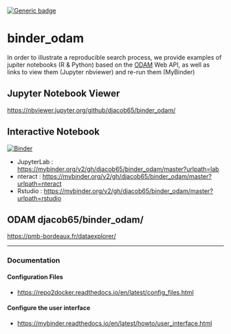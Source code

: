 [![Generic badge](https://img.shields.io/badge/ODAM-Framework-blue.svg)](https://pmb-bordeaux.fr/dataexplorer/)

# binder_odam

In order to illustrate a reproducible search process, we provide examples of jupiter notebooks (R & Python) based on the [ODAM](https://pmb-bordeaux.fr/dataexplorer/) Web API, as well as links to view them (Jupyter nbviewer) and re-run them (MyBinder)


## Jupyter Notebook Viewer

https://nbviewer.jupyter.org/github/djacob65/binder_odam/

## Interactive Notebook  

[![Binder](https://mybinder.org/badge_logo.svg)](https://mybinder.org/v2/gh/djacob65/binder_odam/master) <br>
* JupyterLab : https://mybinder.org/v2/gh/djacob65/binder_odam/master?urlpath=lab
* nteract : https://mybinder.org/v2/gh/djacob65/binder_odam/master?urlpath=nteract
* Rstudio : https://mybinder.org/v2/gh/djacob65/binder_odam/master?urlpath=rstudio

## ODAM djacob65/binder_odam/

https://pmb-bordeaux.fr/dataexplorer/

---

### Documentation

#### Configuration Files
* https://repo2docker.readthedocs.io/en/latest/config_files.html

#### Configure the user interface
* https://mybinder.readthedocs.io/en/latest/howto/user_interface.html

